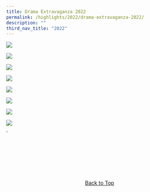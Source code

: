 ```yaml
---
title: Drama Extravaganza 2022
permalink: /highlights/2022/drama-extravaganza-2022/
description: ""
third_nav_title: "2022"
---
```

![](/images/Highlights/2022/Drama%20Extravaganza%202022/Drama%20Extravaganza%202022%20(FTPPS%20WEBSITE)_Page_1.jpg)

![](/images/Highlights/2022/Drama%20Extravaganza%202022/Drama%20Extravaganza%202022%20(FTPPS%20WEBSITE)_Page_2.jpg)

![](/images/Highlights/2022/Drama%20Extravaganza%202022/Drama%20Extravaganza%202022%20(FTPPS%20WEBSITE)_Page_3.jpg)

![](/images/Highlights/2022/Drama%20Extravaganza%202022/Drama%20Extravaganza%202022%20(FTPPS%20WEBSITE)_Page_4.jpg)

![](/images/Highlights/2022/Drama%20Extravaganza%202022/Drama%20Extravaganza%202022%20(FTPPS%20WEBSITE)_Page_5.jpg)

![](/images/Highlights/2022/Drama%20Extravaganza%202022/Drama%20Extravaganza%202022%20(FTPPS%20WEBSITE)_Page_6.jpg)

![](/images/Highlights/2022/Drama%20Extravaganza%202022/Drama%20Extravaganza%202022%20(FTPPS%20WEBSITE)_Page_7.jpg)

![](/images/Highlights/2022/Drama%20Extravaganza%202022/Drama%20Extravaganza%202022%20(FTPPS%20WEBSITE)_Page_8.jpg)

<a href="/drama-extravaganza-2022#lo_main">
	 <img src="/images/arrow-up.png" style="width:3%" align="centre"/>
	<p align="center">
	Back to Top
	</p>
</a>